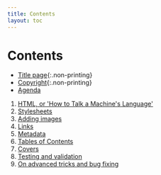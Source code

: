 ```yaml
---
title: Contents
layout: toc
---
```


# Contents

*	[Title page](0-1-titlepage.html){:.non-printing}
*	[Copyright](0-2-copyright.html){:.non-printing}
*	[Agenda](0-4-agenda.html)

1.	[HTML, or 'How to Talk a Machine's Language'](1-html.html)
2.	[Stylesheets](2-stylesheets.html)
3.	[Adding images](3-images.html)
4.	[Links](4-links.html)
5.	[Metadata](5-metadata.html)
6.	[Tables of Contents](6-contents.html)
7.	[Covers](7-covers.html)
8.	[Testing and validation](8-testing.html)
9.	[On advanced tricks and bug fixing](9-bugs.html)
